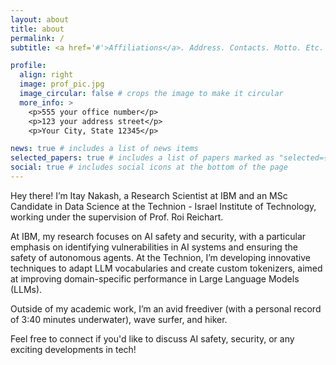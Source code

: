 ```yaml
---
layout: about
title: about
permalink: /
subtitle: <a href='#'>Affiliations</a>. Address. Contacts. Motto. Etc.

profile:
  align: right
  image: prof_pic.jpg
  image_circular: false # crops the image to make it circular
  more_info: >
    <p>555 your office number</p>
    <p>123 your address street</p>
    <p>Your City, State 12345</p>

news: true # includes a list of news items
selected_papers: true # includes a list of papers marked as "selected={true}"
social: true # includes social icons at the bottom of the page
---
```

Hey there! I’m Itay Nakash, a Research Scientist at IBM and an MSc Candidate in Data Science at the Technion - Israel Institute of Technology, working under the supervision of Prof. Roi Reichart.

At IBM, my research focuses on AI safety and security, with a particular emphasis on identifying vulnerabilities in AI systems and ensuring the safety of autonomous agents. At the Technion, I’m developing innovative techniques to adapt LLM vocabularies and create custom tokenizers, aimed at improving domain-specific performance in Large Language Models (LLMs).

Outside of my academic work, I’m an avid freediver (with a personal record of 3:40 minutes underwater), wave surfer, and hiker.

Feel free to connect if you'd like to discuss AI safety, security, or any exciting developments in tech!